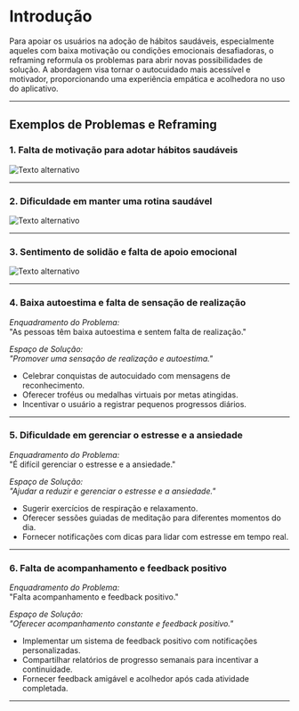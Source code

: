 # Introdução

Para apoiar os usuários na adoção de hábitos saudáveis, especialmente aqueles com baixa motivação ou condições emocionais desafiadoras, o reframing reformula os problemas para abrir novas possibilidades de solução. A abordagem  visa tornar o autocuidado mais acessível e motivador, proporcionando uma experiência empática e acolhedora no uso do aplicativo.

---

## Exemplos de Problemas e Reframing

### 1. Falta de motivação para adotar hábitos saudáveis

<img src="https://i.postimg.cc/hPGDzykD/Captura-de-tela-2024-11-11-204424.png" alt="Texto alternativo">



---

### 2. Dificuldade em manter uma rotina saudável
<img src="https://i.postimg.cc/wvmCM7QY/Captura-de-tela-2024-11-11-174227.png" alt="Texto alternativo">



---

### 3. Sentimento de solidão e falta de apoio emocional
<img src="https://i.postimg.cc/XYtQmktK/Captura-de-tela-2024-11-11-213851.png" alt="Texto alternativo">



---

### 4. Baixa autoestima e falta de sensação de realização

*Enquadramento do Problema:*  
"As pessoas têm baixa autoestima e sentem falta de realização."

*Espaço de Solução:*  
*"Promover uma sensação de realização e autoestima."*

- Celebrar conquistas de autocuidado com mensagens de reconhecimento.
- Oferecer troféus ou medalhas virtuais por metas atingidas.
- Incentivar o usuário a registrar pequenos progressos diários.

---

### 5. Dificuldade em gerenciar o estresse e a ansiedade

*Enquadramento do Problema:*  
"É difícil gerenciar o estresse e a ansiedade."

*Espaço de Solução:*  
*"Ajudar a reduzir e gerenciar o estresse e a ansiedade."*

- Sugerir exercícios de respiração e relaxamento.
- Oferecer sessões guiadas de meditação para diferentes momentos do dia.
- Fornecer notificações com dicas para lidar com estresse em tempo real.

---

### 6. Falta de acompanhamento e feedback positivo

*Enquadramento do Problema:*  
"Falta acompanhamento e feedback positivo."

*Espaço de Solução:*  
*"Oferecer acompanhamento constante e feedback positivo."*

- Implementar um sistema de feedback positivo com notificações personalizadas.
- Compartilhar relatórios de progresso semanais para incentivar a continuidade.
- Fornecer feedback amigável e acolhedor após cada atividade completada.

---

